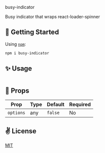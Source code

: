 busy-indicator

Busy indicator that wraps react-loader-spinner

## 🚀 Getting Started

Using [`npm`]():

```bash
npm i busy-indicator
```

## ✨ Usage

```javascript

```

## 📌 Props

Prop                  | Type     | Default                   | Required
--------------------- | -------- | ------------------------- | --------
`options`|any|`false`|No

## ✌️ License
[MIT](https://opensource.org/licenses/MIT)
